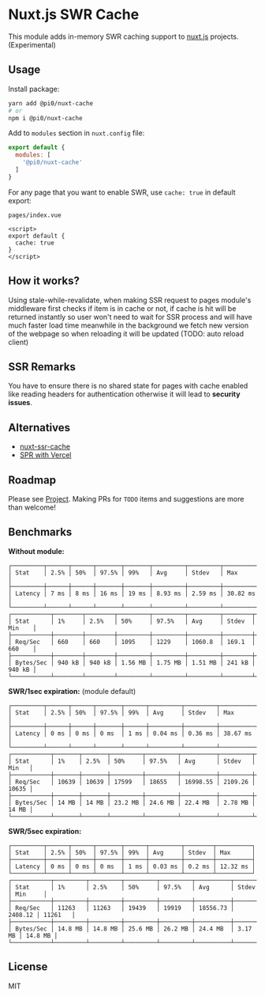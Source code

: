 # Nuxt.js SWR Cache

This module adds in-memory SWR caching support to [nuxt.js](https://nuxtjs.org/) projects. (Experimental)

## Usage

Install package:

```sh
yarn add @pi0/nuxt-cache
# or
npm i @pi0/nuxt-cache
```

Add to `modules` section in `nuxt.config` file:

```js
export default {
  modules: [
    '@pi0/nuxt-cache'
  ]
}
```

For any page that you want to enable SWR, use `cache: true` in default export:

`pages/index.vue`

```vue
<script>
export default {
  cache: true
}
</script>
```

## How it works?

Using stale-while-revalidate, when making SSR request to pages module's middleware first checks if item is in cache or not, if cache is hit will be returned instantly so user won't need to wait for SSR process and will have much faster load time meanwhile in the background we fetch new version of the webpage so when reloading it will be updated (TODO: auto reload client)

## SSR Remarks

You have to ensure there is no shared state for pages with cache enabled like reading headers for authentication otherwise it will lead to **security issues**.

## Alternatives

- [nuxt-ssr-cache](https://github.com/arash16/nuxt-ssr-cache)
- [SPR with Vercel](https://github.com/nuxt/vercel-builder/issues/37#issuecomment-489409731)

## Roadmap

Please see [Project](https://github.com/pi0/nuxt-swr-cache/projects/1). Making PRs for `TODO` items and suggestions are more than welcome!

## Benchmarks

**Without module:**

```
┌─────────┬──────┬──────┬───────┬───────┬─────────┬─────────┬──────────┐
│ Stat    │ 2.5% │ 50%  │ 97.5% │ 99%   │ Avg     │ Stdev   │ Max      │
├─────────┼──────┼──────┼───────┼───────┼─────────┼─────────┼──────────┤
│ Latency │ 7 ms │ 8 ms │ 16 ms │ 19 ms │ 8.93 ms │ 2.59 ms │ 30.82 ms │
└─────────┴──────┴──────┴───────┴───────┴─────────┴─────────┴──────────┘
┌───────────┬────────┬────────┬─────────┬─────────┬─────────┬────────┬────────┐
│ Stat      │ 1%     │ 2.5%   │ 50%     │ 97.5%   │ Avg     │ Stdev  │ Min    │
├───────────┼────────┼────────┼─────────┼─────────┼─────────┼────────┼────────┤
│ Req/Sec   │ 660    │ 660    │ 1095    │ 1229    │ 1060.8  │ 169.1  │ 660    │
├───────────┼────────┼────────┼─────────┼─────────┼─────────┼────────┼────────┤
│ Bytes/Sec │ 940 kB │ 940 kB │ 1.56 MB │ 1.75 MB │ 1.51 MB │ 241 kB │ 940 kB │
└───────────┴────────┴────────┴─────────┴─────────┴─────────┴────────┴────────┘
```

**SWR/1sec expiration:** (module default)

```
┌─────────┬──────┬──────┬───────┬──────┬─────────┬─────────┬──────────┐
│ Stat    │ 2.5% │ 50%  │ 97.5% │ 99%  │ Avg     │ Stdev   │ Max      │
├─────────┼──────┼──────┼───────┼──────┼─────────┼─────────┼──────────┤
│ Latency │ 0 ms │ 0 ms │ 0 ms  │ 1 ms │ 0.04 ms │ 0.36 ms │ 38.67 ms │
└─────────┴──────┴──────┴───────┴──────┴─────────┴─────────┴──────────┘
┌───────────┬───────┬───────┬─────────┬─────────┬──────────┬─────────┬───────┐
│ Stat      │ 1%    │ 2.5%  │ 50%     │ 97.5%   │ Avg      │ Stdev   │ Min   │
├───────────┼───────┼───────┼─────────┼─────────┼──────────┼─────────┼───────┤
│ Req/Sec   │ 10639 │ 10639 │ 17599   │ 18655   │ 16998.55 │ 2109.26 │ 10635 │
├───────────┼───────┼───────┼─────────┼─────────┼──────────┼─────────┼───────┤
│ Bytes/Sec │ 14 MB │ 14 MB │ 23.2 MB │ 24.6 MB │ 22.4 MB  │ 2.78 MB │ 14 MB │
└───────────┴───────┴───────┴─────────┴─────────┴──────────┴─────────┴───────┘
```

**SWR/5sec expiration:**

```
┌─────────┬──────┬──────┬───────┬──────┬─────────┬────────┬──────────┐
│ Stat    │ 2.5% │ 50%  │ 97.5% │ 99%  │ Avg     │ Stdev  │ Max      │
├─────────┼──────┼──────┼───────┼──────┼─────────┼────────┼──────────┤
│ Latency │ 0 ms │ 0 ms │ 0 ms  │ 1 ms │ 0.03 ms │ 0.2 ms │ 12.32 ms │
└─────────┴──────┴──────┴───────┴──────┴─────────┴────────┴──────────┘
┌───────────┬─────────┬─────────┬─────────┬─────────┬──────────┬─────────┬─────────┐
│ Stat      │ 1%      │ 2.5%    │ 50%     │ 97.5%   │ Avg      │ Stdev   │ Min     │
├───────────┼─────────┼─────────┼─────────┼─────────┼──────────┼─────────┼─────────┤
│ Req/Sec   │ 11263   │ 11263   │ 19439   │ 19919   │ 18556.73 │ 2408.12 │ 11261   │
├───────────┼─────────┼─────────┼─────────┼─────────┼──────────┼─────────┼─────────┤
│ Bytes/Sec │ 14.8 MB │ 14.8 MB │ 25.6 MB │ 26.2 MB │ 24.4 MB  │ 3.17 MB │ 14.8 MB │
└───────────┴─────────┴─────────┴─────────┴─────────┴──────────┴─────────┴─────────┘
```

## License

MIT
